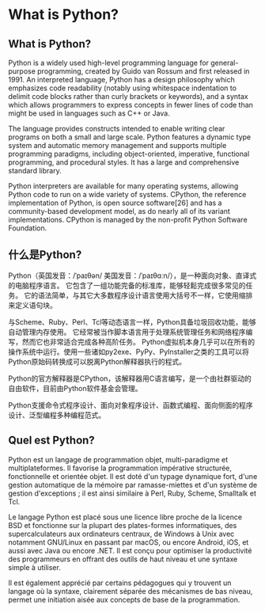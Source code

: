 What is Python?
========
What is Python?
--------
Python is a widely used high-level programming language for general-purpose programming,
created by Guido van Rossum and first released in 1991. An interpreted language, Python
has a design philosophy which emphasizes code readability (notably using whitespace indentation 
to delimit code blocks rather than curly brackets or keywords), and a syntax which allows programmers 
to express concepts in fewer lines of code than might be used in languages such as C++ or Java.

The language provides constructs intended to enable writing clear programs on both a small and large scale.
Python features a dynamic type system and automatic memory management and supports multiple programming paradigms, including object-oriented, imperative, functional programming, and procedural styles.
It has a large and comprehensive standard library.

Python interpreters are available for many operating systems, allowing Python code to run on a wide variety of systems. 
CPython, the reference implementation of Python, is open source software[26] and has a community-based development model, as do nearly all of its variant implementations.
CPython is managed by the non-profit Python Software Foundation.

什么是Python?
--------
Python（英国发音：/ˈpaɪθən/ 美国发音：/ˈpaɪθɑːn/），是一种面向对象、直译式的电脑程序语言。
它包含了一组功能完备的标准库，能够轻鬆完成很多常见的任务。
它的语法简单，与其它大多数程序设计语言使用大括号不一样，它使用缩排来定义语句块。

与Scheme、Ruby、Perl、Tcl等动态语言一样，Python具备垃圾回收功能，能够自动管理内存使用。
它经常被当作脚本语言用于处理系统管理任务和网络程序编写，然而它也非常适合完成各种高阶任务。
Python虚拟机本身几乎可以在所有的操作系统中运行。使用一些诸如py2exe、PyPy、PyInstaller之类的工具可以将Python原始码转换成可以脱离Python解释器执行的程式。

Python的官方解释器是CPython，该解释器用C语言编写，是一个由社群驱动的自由软件，目前由Python软件基金会管理。

Python支援命令式程序设计、面向对象程序设计、函数式编程、面向侧面的程序设计、泛型编程多种编程范式。

Quel est Python?
--------
Python est un langage de programmation objet, multi-paradigme et multiplateformes.
Il favorise la programmation impérative structurée, fonctionnelle et orientée objet.
Il est doté d'un typage dynamique fort, d'une gestion automatique de la mémoire par ramasse-miettes et d'un système de gestion d'exceptions ;
il est ainsi similaire à Perl, Ruby, Scheme, Smalltalk et Tcl.

Le langage Python est placé sous une licence libre proche de la licence BSD et fonctionne sur la plupart des plates-formes informatiques,
des supercalculateurs aux ordinateurs centraux, 
de Windows à Unix avec notamment GNU/Linux en passant par macOS, ou encore Android, iOS, et aussi avec Java ou encore .NET. Il est conçu pour optimiser la productivité des programmeurs en offrant des outils de haut niveau et une syntaxe simple à utiliser.

Il est également apprécié par certains pédagogues qui y trouvent un langage où la syntaxe,
clairement séparée des mécanismes de bas niveau, permet une initiation aisée aux concepts de base de la programmation.
